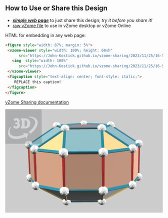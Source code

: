 
## How to Use or Share this Design

 - [***simple web page***](<https://John-Kostick.github.io/vzome-sharing/2023/11/25/16-56-47-J38-Elongated-Pentagonal-Orthobicupola-Golden/>) to just share this design; *try it before you share it!*
 - [raw vZome file](<https://raw.githubusercontent.com/John-Kostick/vzome-sharing/main/2023/11/25/16-56-47-J38-Elongated-Pentagonal-Orthobicupola-Golden/J38-Elongated-Pentagonal-Orthobicupola-Golden.vZome>) to use in vZome desktop or vZome Online
 
 HTML for embedding in any web page:
 ```html
<figure style="width: 87%; margin: 5%">
  <vzome-viewer style="width: 100%; height: 60vh"
       src="https://John-Kostick.github.io/vzome-sharing/2023/11/25/16-56-47-J38-Elongated-Pentagonal-Orthobicupola-Golden/J38-Elongated-Pentagonal-Orthobicupola-Golden.vZome" >
    <img  style="width: 100%"
       src="https://John-Kostick.github.io/vzome-sharing/2023/11/25/16-56-47-J38-Elongated-Pentagonal-Orthobicupola-Golden/J38-Elongated-Pentagonal-Orthobicupola-Golden.png" >
  </vzome-viewer>
  <figcaption style="text-align: center; font-style: italic;">
     REPLACE this caption!
  </figcaption>
</figure>
 ```

[vZome Sharing documentation](https://vzome.github.io/vzome/sharing.html#how-it-works)

![Image](<J38-Elongated-Pentagonal-Orthobicupola-Golden.png>)


